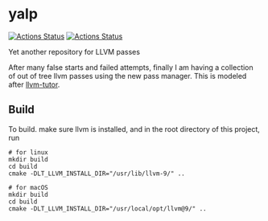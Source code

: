 # yalp
[![Actions Status](https://github.com/qiongsiwu/yalp/workflows/x86-ubuntu/badge.svg)](https://github.com/qiongsiwu/yalp/actions)
[![Actions Status](https://github.com/qiongsiwu/yalp/workflows/x86-Darwin/badge.svg)](https://github.com/qiongsiwu/yalp/actions)

Yet another repository for LLVM passes

After many false starts and failed attempts, finally I am having a collection of out of tree llvm passes using the new pass manager. 
This is modeled after [llvm-tutor](https://github.com/banach-space/llvm-tutor).

## Build
To build. make sure llvm is installed, and in the root directory of this project, run 
```
# for linux
mkdir build
cd build
cmake -DLT_LLVM_INSTALL_DIR="/usr/lib/llvm-9/" ..
```
```
# for macOS
mkdir build
cd build
cmake -DLT_LLVM_INSTALL_DIR="/usr/local/opt/llvm@9/" ..
```
